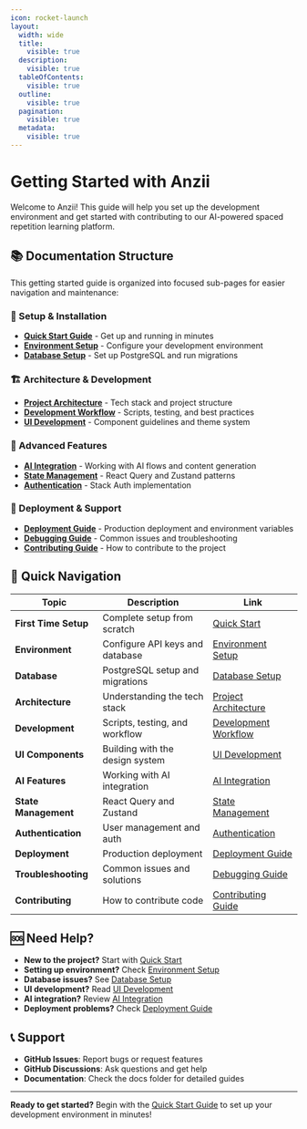```yaml
---
icon: rocket-launch
layout:
  width: wide
  title:
    visible: true
  description:
    visible: true
  tableOfContents:
    visible: true
  outline:
    visible: true
  pagination:
    visible: true
  metadata:
    visible: true
---
```


# Getting Started with Anzii

Welcome to Anzii! This guide will help you set up the development environment and get started with contributing to our AI-powered spaced repetition learning platform.

## 📚 Documentation Structure

This getting started guide is organized into focused sub-pages for easier navigation and maintenance:

### 🚀 Setup & Installation

* [**Quick Start Guide**](setup-and-installation/quick-start.md) - Get up and running in minutes
* [**Environment Setup**](setup-and-installation/environment-setup.md) - Configure your development environment
* [**Database Setup**](setup-and-installation/database-setup.md) - Set up PostgreSQL and run migrations

### 🏗️ Architecture & Development

* [**Project Architecture**](architecture-and-development/architecture.md) - Tech stack and project structure
* [**Development Workflow**](architecture-and-development/development-workflow.md) - Scripts, testing, and best practices
* [**UI Development**](architecture-and-development/ui-development.md) - Component guidelines and theme system

### 🤖 Advanced Features

* [**AI Integration**](advanced-features/ai-integration.md) - Working with AI flows and content generation
* [**State Management**](advanced-features/state-management.md) - React Query and Zustand patterns
* [**Authentication**](advanced-features/authentication.md) - Stack Auth implementation

### 🚀 Deployment & Support

* [**Deployment Guide**](deployment-and-support/deployment.md) - Production deployment and environment variables
* [**Debugging Guide**](deployment-and-support/debugging.md) - Common issues and troubleshooting
* [**Contributing Guide**](deployment-and-support/contributing.md) - How to contribute to the project

## 🎯 Quick Navigation

| Topic                | Description                     | Link                                                                         |
| -------------------- | ------------------------------- | ---------------------------------------------------------------------------- |
| **First Time Setup** | Complete setup from scratch     | [Quick Start](setup-and-installation/quick-start.md)                         |
| **Environment**      | Configure API keys and database | [Environment Setup](setup-and-installation/environment-setup.md)             |
| **Database**         | PostgreSQL setup and migrations | [Database Setup](setup-and-installation/database-setup.md)                   |
| **Architecture**     | Understanding the tech stack    | [Project Architecture](architecture-and-development/architecture.md)         |
| **Development**      | Scripts, testing, and workflow  | [Development Workflow](architecture-and-development/development-workflow.md) |
| **UI Components**    | Building with the design system | [UI Development](architecture-and-development/ui-development.md)             |
| **AI Features**      | Working with AI integration     | [AI Integration](advanced-features/ai-integration.md)                        |
| **State Management** | React Query and Zustand         | [State Management](advanced-features/state-management.md)                    |
| **Authentication**   | User management and auth        | [Authentication](advanced-features/authentication.md)                        |
| **Deployment**       | Production deployment           | [Deployment Guide](deployment-and-support/deployment.md)                     |
| **Troubleshooting**  | Common issues and solutions     | [Debugging Guide](deployment-and-support/debugging.md)                       |
| **Contributing**     | How to contribute code          | [Contributing Guide](deployment-and-support/contributing.md)                 |

## 🆘 Need Help?

* **New to the project?** Start with [Quick Start](setup-and-installation/quick-start.md)
* **Setting up environment?** Check [Environment Setup](setup-and-installation/environment-setup.md)
* **Database issues?** See [Database Setup](setup-and-installation/database-setup.md)
* **UI development?** Read [UI Development](architecture-and-development/ui-development.md)
* **AI integration?** Review [AI Integration](advanced-features/ai-integration.md)
* **Deployment problems?** Check [Deployment Guide](deployment-and-support/deployment.md)

## 📞 Support

* **GitHub Issues**: Report bugs or request features
* **GitHub Discussions**: Ask questions and get help
* **Documentation**: Check the docs folder for detailed guides

***

**Ready to get started?** Begin with the [Quick Start Guide](setup-and-installation/quick-start.md) to set up your development environment in minutes!

